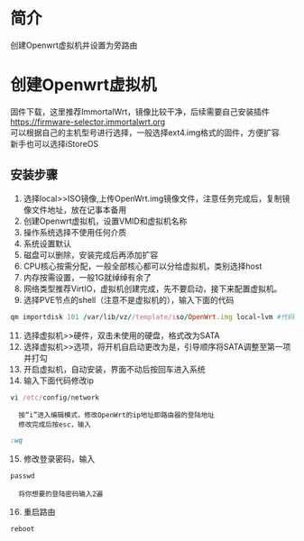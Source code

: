 # 简介  
创建Openwrt虚拟机并设置为旁路由  
# 创建Openwrt虚拟机  
固件下载，这里推荐ImmortalWrt，镜像比较干净，后续需要自己安装插件    
https://firmware-selector.immortalwrt.org  
可以根据自己的主机型号进行选择，一般选择ext4.img格式的固件，方便扩容  
新手也可以选择iStoreOS  
## 安装步骤
1. 选择local>>ISO镜像,上传OpenWrt.img镜像文件，注意任务完成后，复制镜像文件地址，放在记事本备用
2. 创建Openwrt虚拟机，设置VMID和虚拟机名称
3. 操作系统选择不使用任何介质
4. 系统设置默认
5. 磁盘可以删除，安装完成后再添加扩容
6. CPU核心按需分配，一般全部核心都可以分给虚拟机，类别选择host
7. 内存按需设置，一般1G就绰绰有余了
8. 网络类型推荐VirtIO，虚拟机创建完成，先不要启动，接下来配置虚拟机。
9. 选择PVE节点的shell（注意不是虚拟机的），输入下面的代码
```ruby
qm importdisk 101 /var/lib/vz//template/iso/OpenWrt.img local-lvm #代码的格式为qm importdisk “虚拟机代码” “刚刚复制到记事本的镜像文件路径” local-lvm
```
11. 选择虚拟机>>硬件，双击未使用的硬盘，格式改为SATA
12. 选择虚拟机>>选项，将开机自启动更改为是，引导顺序将SATA调整至第一项并打勾
13. 开启虚拟机，自动安装，界面不动后按回车进入系统
14. 输入下面代码修改ip
```ruby
vi /etc/config/network
```
      按“i”进入编辑模式，修改OpenWrt的ip地址即路由器的登陆地址  
      修改完成后按esc，输入
```ruby
:wq
```    
15. 修改登录密码，输入
```ruby
passwd
```
      将你想要的登陆密码输入2遍  
16. 重启路由
```ruby
reboot
```

